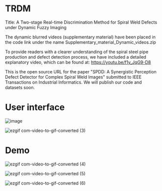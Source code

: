 # TRDM
Title: A Two-stage Real-time Discrimination Method for Spiral Weld Defects under Dynamic Fuzzy Imaging

The dynamic blurred videos (supplementary material) have been placed in the code link under the name Supplementary_material_Dynamic_videos.zip

To provide readers with a clearer understanding of the spiral steel pipe production and defect detection process, we have included a detailed explanatory video, 
which can be found at:  https://youtu.be/f1y_JqG9-D8

This is the open source URL for the paper "SPDD: A Synergistic Perception Defect Detector for Complex Spiral Weld Images" submitted to IEEE Transactions on Industrial Informatics. 
We will publish our code and datasets soon.






# User interface
![image](https://github.com/cuiwq777/TRDM/assets/154526698/8ba32b78-daa8-4d96-938e-cd9db82515b6)



![ezgif com-video-to-gif-converted (3)](https://github.com/cuiwq777/TRDM/assets/154526698/0a1213c3-5744-46c5-a2a7-6e7302359a0c)



# Demo

![ezgif com-video-to-gif-converted (4)](https://github.com/cuiwq777/TRDM/assets/154526698/2c2e5eab-8e9c-4ffe-943a-fc65c5512635)

![ezgif com-video-to-gif-converted (5)](https://github.com/cuiwq777/TRDM/assets/154526698/d51f12da-204e-4e10-b900-c5e48b4c1940)


![ezgif com-video-to-gif-converted (6)](https://github.com/cuiwq777/TRDM/assets/154526698/78fe3622-5036-425b-8863-e42bdb49b4bf)
